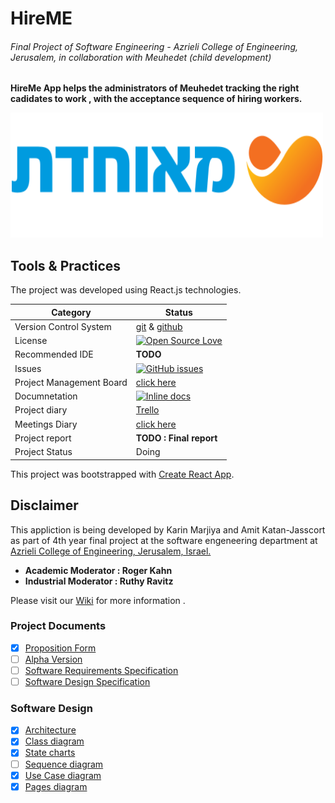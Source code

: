 # HireME 
###### Final Project of Software Engineering - Azrieli College of Engineering, Jerusalem, in collaboration with Meuhedet (child development)
**HireMe App helps the administrators of Meuhedet tracking the right cadidates to work , with the acceptance sequence of hiring workers.**

<img src="https://github.com/amitJas/HireME/blob/master/pics/logo.png" width="500" height="200"/>


## Tools & Practices
The project was developed using React.js technologies.

Category | 	Status |
--- | --- |
Version Control System |	[git](https://git-scm.com/) & [github](https://github.com/)
License	|[![Open Source Love](https://badges.frapsoft.com/os/mit/mit.svg?v=102)](https://github.com/amitJas/HireME/blob/master/LICENSE)
Recommended IDE	| **TODO**
| Issues | [![GitHub issues](https://img.shields.io/github/issues/Oterem/moleAgnose.svg?style=flat)](https://github.com/amitJas/HireME/issues) |
| Project Management Board| [click here](https://github.com/amitJas/HireME/projects) |
| Documnetation | [![Inline docs](http://inch-ci.org/github/Oterem/moleAgnose.svg?branch=master)](https://github.com/Oterem/moleAgnose/tree/master/Material/docs) |
| Project diary | [Trello](https://trello.com/b/uvvtmgp8/final-project-hireme-app) |
| Meetings Diary | [click here](https://github.com/amitJas/HireME/wiki/Meetings) |
|Project report |	**TODO : Final report**
|Project Status | Doing


This project was bootstrapped with [Create React App](https://github.com/facebook/create-react-app/blob/master/packages/react-scripts/template/README.md).
## Disclaimer
This appliction is being developed by Karin Marjiya and Amit Katan-Jasscort as part of 4th year final project at the software engeneering department at [Azrieli College of Engineering, Jerusalem, Israel.](http://english.jce.ac.il/)

- **Academic Moderator : Roger Kahn**  
- **Industrial Moderator : Ruthy Ravitz**


Please visit our [Wiki](https://github.com/amitJas/HireME/wiki) for more information .


### Project Documents
- [X] [Proposition Form]()<br/>
- [ ] [Alpha Version]()<br/>
- [ ] [Software Requirements Specification]()<br/>
- [ ] [Software Design Specification]()

### Software Design
- [X] [Architecture](https://github.com/amitJas/HireME/wiki/ERD-Architecture-Diagram)<br/>
- [X] [Class diagram](https://github.com/amitJas/HireME/wiki/UML-Diagram)<br/>
- [X] [State charts](https://github.com/amitJas/HireME/wiki/State-Chart-Diagram)<br/>
- [ ] [Sequence diagram]()<br/>
- [X] [Use Case diagram](https://github.com/amitJas/HireME/wiki/Use-Case-Diagram)<br/>
- [X] [Pages diagram](https://github.com/amitJas/HireME/wiki/Pages-diagram)<br/>
